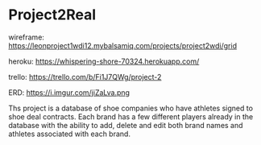 # Project2Real

wireframe: https://leonproject1wdi12.mybalsamiq.com/projects/project2wdi/grid

heroku: https://whispering-shore-70324.herokuapp.com/

trello: https://trello.com/b/Fi1J7QWg/project-2

ERD: https://i.imgur.com/jiZaLva.png

Ths project is a database of shoe companies who have athletes signed to shoe deal contracts. Each brand has a few different players already in the database with the ability to add, delete and edit both brand names and athletes associated with each brand. 